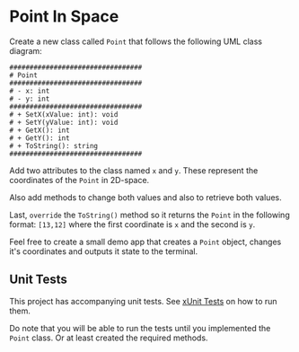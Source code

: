 # Point In Space

Create a new class called `Point` that follows the following UML class diagram:

```text
#################################
# Point
#################################
# - x: int
# - y: int
#################################
# + SetX(xValue: int): void
# + SetY(yValue: int): void
# + GetX(): int
# + GetY(): int
# + ToString(): string
#################################
```

Add two attributes to the class named `x` and `y`. These represent the coordinates of the `Point` in 2D-space.

Also add methods to change both values and also to retrieve both values.

Last, `override` the `ToString()` method so it returns the `Point` in the following format: `[13,12]` where the first coordinate is `x` and the second is `y`.

Feel free to create a small demo app that creates a `Point` object, changes it's coordinates and outputs it state to the terminal.

## Unit Tests

This project has accompanying unit tests. See [xUnit Tests](/README.md#xunit-tests) on how to run them.

Do note that you will be able to run the tests until you implemented the `Point` class. Or at least created the required methods.
